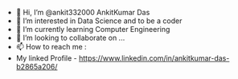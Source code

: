 - 👋 Hi, I’m @ankit332000 AnkitKumar Das
- 👀 I’m interested in Data Science and to be a coder
- 🌱 I’m currently learning Computer Engineering
- 💞️ I’m looking to collaborate on ...
- 📫 How to reach me :
- My linked Profile - https://www.linkedin.com/in/ankitkumar-das-b2865a206/

<!---
ankit332000/ankit332000 is a ✨ special ✨ repository because its `README.md` (this file) appears on your GitHub profile.
You can click the Preview link to take a look at your changes.
--->


